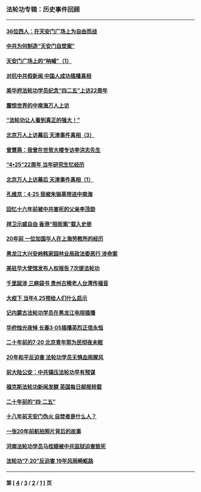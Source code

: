 ### 法轮功专辑：历史事件回顾
---
#### [36位西人：在天安门广场上为自由而战](../../pages/nf5793/n13390029.md?03220430) 
#### [中共为何制造“天安门自焚案”](../../pages/nf5793/n13183270.md?03220430) 
#### [天安门广场上的“呐喊”（1）](../../pages/nf5793/n13105277.md?03220430) 
#### [对抗中共假新闻 中国人成功插播真相](../../pages/nf5793/n12910618.md?03220430) 
#### [美华府法轮功学员纪念“四二五”上访22周年](../../pages/nf5793/n12904445.md?03220430) 
#### [震惊世界的中南海万人上访](../../pages/nf5793/n12903976.md?03220430) 
#### [“法轮功让人看到真正的强大！”](../../pages/nf5793/n12903195.md?03220430) 
#### [北京万人上访幕后 天津事件真相（3）](../../pages/nf5793/n12902807.md?03220430) 
#### [曾慧燕：我曾在世贸大楼专访李洪志先生](../../pages/nf5793/n12898729.md?03220430) 
#### [“4•25”22周年 当年研究生忆经历](../../pages/nf5793/n12894152.md?03220430) 
#### [北京万人上访幕后 天津事件真相（1）](../../pages/nf5793/n12885174.md?03220430) 
#### [孔维京：4·25 我被朱镕基带进中南海](../../pages/nf5793/n12864987.md?03220430) 
#### [回忆十六年前被中共害死的父亲李茂勋](../../pages/nf5793/n12880270.md?03220430) 
#### [捍卫示威自由 香港“阻街案”载入史册](../../pages/nf5793/n12811245.md?03220430) 
#### [20年前 一位加国华人在上海劳教所的经历](../../pages/nf5793/n12707932.md?03220430) 
#### [黑龙江大兴安岭韩家园林业局政法委恶行 涉命案](../../pages/nf5793/n12622815.md?03220430) 
#### [美驻华大使馆发布人权报告 7次提法轮功](../../pages/nf5793/n12520541.md?03220430) 
#### [千里跋涉 三麻袋书 贵州古稀老人台湾传福音](../../pages/nf5793/n12198750.md?03220430) 
#### [大疫下 当年4.25带给人们什么启示](../../pages/nf5793/n12058565.md?03220430) 
#### [记内蒙古法轮功学员在黑龙江电视插播](../../pages/nf5793/n11699194.md?03220430) 
#### [华府烛光夜悼 长春3·05插播英烈正信永恒](../../pages/nf5793/n11397432.md?03220430) 
#### [二十年前的7·20 北京青年郭为民彻夜未眠](../../pages/nf5793/n11354195.md?03220430) 
#### [20年和平反迫害 法轮功学员无惧血雨腥风](../../pages/nf5793/n11348279.md?03220430) 
#### [前大陆公安：中共镇压法轮功早有预谋](../../pages/nf5793/n11352168.md?03220430) 
#### [福克斯法轮功新闻发酵  英国每日邮报转载](../../pages/nf5793/n11285952.md?03220430) 
#### [二十年前的“四·二五”](../../pages/nf5793/n11207639.md?03220430) 
#### [十八年前天安门伪火 自焚者是什么人？](../../pages/nf5793/n10996556.md?03220430) 
#### [一张20年前航拍照片背后的故事](../../pages/nf5793/n10693797.md?03220430) 
#### [河南法轮功学员马桂娥被中共监狱迫害致死](../../pages/nf5793/n10684974.md?03220430) 
#### [法轮功“7‧20”反迫害 19年风雨崎岖路](../../pages/nf5793/n10570834.md?03220430) 

---
#### 第 [ [4](./4.md?03220430) / [3](./3.md?03220430) / [2](./2.md?03220430) / [1](./1.md?03220430) ] 页
